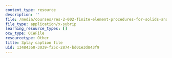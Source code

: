```yaml
---
content_type: resource
description: ''
file: /media/courses/res-2-002-finite-element-procedures-for-solids-and-structures-spring-2010/134843603039f25c2874bd01e3d843f9_6pHHh67t6F8.srt
file_type: application/x-subrip
learning_resource_types: []
ocw_type: OCWFile
resourcetype: Other
title: 3play caption file
uid: 13484360-3039-f25c-2874-bd01e3d843f9
---
```

